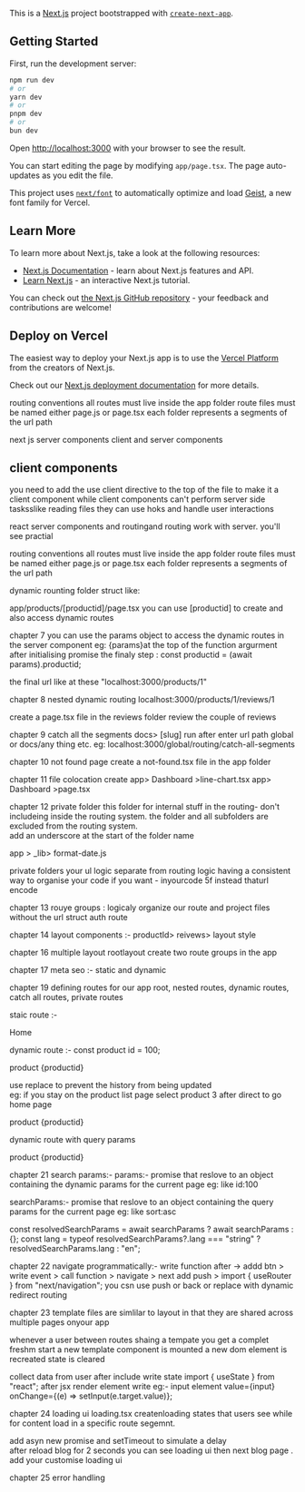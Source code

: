 This is a [Next.js](https://nextjs.org) project bootstrapped with [`create-next-app`](https://nextjs.org/docs/app/api-reference/cli/create-next-app).

## Getting Started

First, run the development server:

```bash
npm run dev
# or
yarn dev
# or
pnpm dev
# or
bun dev
```

Open [http://localhost:3000](http://localhost:3000) with your browser to see the result.

You can start editing the page by modifying `app/page.tsx`. The page auto-updates as you edit the file.

This project uses [`next/font`](https://nextjs.org/docs/app/building-your-application/optimizing/fonts) to automatically optimize and load [Geist](https://vercel.com/font), a new font family for Vercel.

## Learn More

To learn more about Next.js, take a look at the following resources:

- [Next.js Documentation](https://nextjs.org/docs) - learn about Next.js features and API.
- [Learn Next.js](https://nextjs.org/learn) - an interactive Next.js tutorial.

You can check out [the Next.js GitHub repository](https://github.com/vercel/next.js) - your feedback and contributions are welcome!

## Deploy on Vercel

The easiest way to deploy your Next.js app is to use the [Vercel Platform](https://vercel.com/new?utm_medium=default-template&filter=next.js&utm_source=create-next-app&utm_campaign=create-next-app-readme) from the creators of Next.js.

Check out our [Next.js deployment documentation](https://nextjs.org/docs/app/building-your-application/deploying) for more details.

routing conventions
all routes must live inside the app folder
route files must be named either page.js or page.tsx
each folder represents a segments of the url path

next js server components 
client and server components

client components 
- 

you need to add the use client directive to the top of the file to make it a client component
while client components can't perform server side tasksslike reading files they can use hoks and handle user interactions

react server components and routingand routing 
work with server. you'll see practial  

routing conventions 
all routes must live inside the app folder
route files must be named either page.js or page.tsx
each folder represents a segments of the url path

dynamic rounting folder struct like:

app/products/[productid]/page.tsx
you can use [productid] to create and also access dynamic routes

chapter 7
you can use the params object to access the dynamic routes in the server component 
eg: {params}at the top of the function argurment 
    after initialising promise 
    the finaly step :
    const productid = (await params).productid;
  
  the final url like at these "localhost:3000/products/1"

chapter 8 nested dynamic routing
localhost:3000/products/1/reviews/1

create a page.tsx file in the reviews folder 
review the couple of reviews

chapter 9 catch all the segments 
docs> [slug] run after enter url  path global or docs/any thing etc.
 eg: localhost:3000/global/routing/catch-all-segments

chapter 10 
not found page
create a not-found.tsx file in the app folder
 
chapter 11 
file colocation
create app> Dashboard >line-chart.tsx 
app> Dashboard >page.tsx

chapter 12 
private folder 
this folder for internal stuff in the routing- don't includeing inside the routing system.
 the folder and all subfolders are excluded from the routing system.  
 add an underscore at the start of the folder name

 app > _lib> format-date.js

 private folders your ul 
 logic separate from routing logic 
 having a consistent way to organise your code
 if you want - inyourcode  5f instead thaturl encode 

 chapter 13 
 rouye groups : 
 logicaly organize our route and project files without the url struct
auth route 

chapter 14 
layout components :-
productId> reivews> layout style

chapter 16 
multiple layout rootlayout
create two route groups in the app

chapter 17 
meta seo :-
static and dynamic


chapter 19 
defining routes for our app root, nested routes, dynamic routes, catch all routes, private routes

staic route :-
 <Link href="/">Home</Link>

 dynamic route :-
 const product id = 100;
 <link href={`/products/${productid}`}>product {productid}</Link>

 use replace to prevent the history from being updated  
 eg: 
 if you stay on the product list page select product 3 after direct to go home page
 <link href={`/products/${productid}`} replace>product {productid}</Link>

 dynamic route with query params
 <Link href={`/products/${productid}?sort=asc`}>product {productid}</Link>

 chapter 21
 search params:- 
 params:- promise that reslove to an object containing the dynamic params for the current page
 eg: 
 like id:100

 searchParams:- 
 promise that reslove to an object containing the query params for the current page
eg: 
like sort:asc

 const resolvedSearchParams = await searchParams ? await searchParams : {};
  const lang = typeof resolvedSearchParams?.lang === "string" ? resolvedSearchParams.lang : "en";

chapter 22
navigate programmatically:- 
 write function after -> 
 addd btn > write event > call function > navigate  >
  next add push > import { useRouter } from "next/navigation"; 
  you csn use push or back or replace with dynamic redirect routing


chapter 23
template files are simlilar to layout in that they are shared across multiple pages onyour app

whenever a user between routes shaing a tempate you get a complet freshm start 
a new template component is mounted
a new dom element is recreated 
state is cleared 

collect data from user after include write state import { useState } from "react";
after jsx render element 
write eg:-
input element value={input} onChange={(e) => setInput(e.target.value)};

chapter 24
loading ui
  loading.tsx
   createnloading states that users see while for content load in a specific route segemnt.

   add asyn new promise and setTimeout to simulate a delay  
   after reload blog for 2 seconds you can see loading ui
   then next blog page . add your customise loading ui

chapter 25
error handling